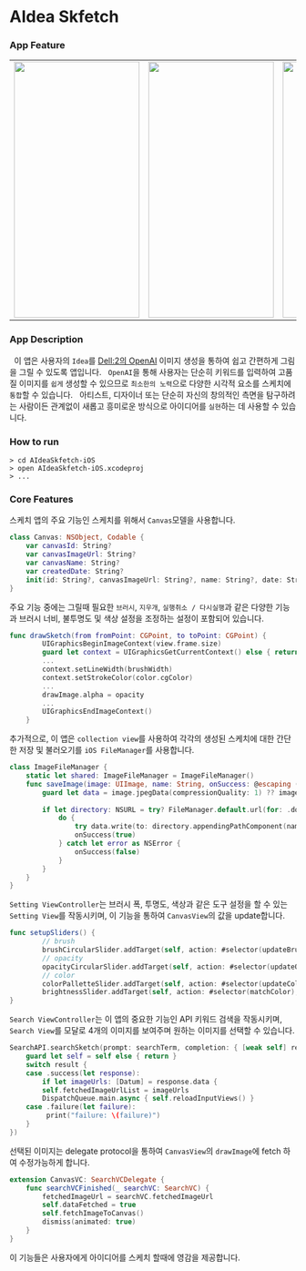 # AIdea Skfetch

### App Feature

<table>
<tr>
<td>
<img src="https://user-images.githubusercontent.com/111719007/219870119-5040b0af-532b-4dd9-a13f-3b5d50226173.gif" width="220" height="450"/>
</td>
<td>
<img src="https://user-images.githubusercontent.com/111719007/219870117-f5b56d0a-8883-4f6b-bf52-adc0f1aaa341.gif" width="220" height="450"/>
</td>
<td>
<img src="https://user-images.githubusercontent.com/111719007/219870897-d8b300eb-e4cb-49e5-8025-5135242246a4.gif" width="220" height="450"/>
</td>
</tr>
</table>


### App Description

&nbsp; 이 앱은 사용자의 `Idea`를 [Dell:2의 OpenAI]("https://platform.openai.com/docs/api-reference/images/create") 이미지 생성을 통하여 쉽고 간편하게 그림을 그릴 수 있도록 앱입니다.
&nbsp; `OpenAI`을 통해 사용자는 단순히 키워드를 입력하여 고품질 이미지를 `쉽게` 생성할 수 있으므로 `최소한의 노력`으로 다양한 시각적 요소를 스케치에 `통합`할 수 있습니다.
&nbsp; 아티스트, 디자이너 또는 단순히 자신의 창의적인 측면을 탐구하려는 사람이든 관계없이 새롭고 흥미로운 방식으로 아이디어를 `실현`하는 데 사용할 수 있습니다.

### How to run

```
> cd AIdeaSkfetch-iOS
> open AIdeaSkfetch-iOS.xcodeproj
> ...
```

### Core Features

스케치 앱의 주요 기능인 스케치를 위해서 `Canvas`모델을 사용합니다.
```Swift
class Canvas: NSObject, Codable {
    var canvasId: String?
    var canvasImageUrl: String?
    var canvasName: String?
    var createdDate: String?
    init(id: String?, canvasImageUrl: String?, name: String?, date: String?) {...}
}
```
주요 기능 중에는 그릴때 필요한 `브러시`, `지우개`, `실행취소 / 다시실행`과 같은 다양한 기능과 브러시 너비, 불투명도 및 색상 설정을 조정하는 설정이 포함되어 있습니다.
```Swift
func drawSketch(from fromPoint: CGPoint, to toPoint: CGPoint) {
        UIGraphicsBeginImageContext(view.frame.size)
        guard let context = UIGraphicsGetCurrentContext() else { return }
        ...
        context.setLineWidth(brushWidth)
        context.setStrokeColor(color.cgColor)
        ...
        drawImage.alpha = opacity
        ...
        UIGraphicsEndImageContext()
    }
```
추가적으로, 이 앱은 `collection view`를 사용하여 각각의 생성된 스케치에 대한 간단한 저장 및 불러오기를 `iOS FileManager`를 사용합니다.
```Swift
class ImageFileManager {
    static let shared: ImageFileManager = ImageFileManager()
    func saveImage(image: UIImage, name: String, onSuccess: @escaping ((Bool) -> Void)) {
        guard let data = image.jpegData(compressionQuality: 1) ?? image.pngData() else { return }
        
        if let directory: NSURL = try? FileManager.default.url(for: .documentDirectory,  in: .userDomainMask,  appropriateFor: nil, create: false) as NSURL {
            do {
                try data.write(to: directory.appendingPathComponent(name)!)
                onSuccess(true)
            } catch let error as NSError {
                onSuccess(false)
            }
        }
    }
}
```
`Setting ViewController`는 브러시 폭, 투명도, 색상과 같은 도구 설정을 할 수 있는 `Setting View`를 작동시키며, 이 기능을 통하여 `CanvasView`의 값을 update합니다.
```Swift
func setupSliders() {
        // brush
        brushCircularSlider.addTarget(self, action: #selector(updateBrush), for: .valueChanged)
        // opacity
        opacityCircularSlider.addTarget(self, action: #selector(updateOpacity), for: .valueChanged)
        // color
        colorPalletteSlider.addTarget(self, action: #selector(updateColors), for: .valueChanged)
        brightnessSlider.addTarget(self, action: #selector(matchColor), for: .valueChanged)
}
```
`Search ViewController`는 이 앱의 중요한 기능인 API 키워드 검색을 작동시키며, `Search View`를 모달로 4개의 이미지를 보여주며 원하는 이미지를 선택할 수 있습니다.
```Swift
SearchAPI.searchSketch(prompt: searchTerm, completion: { [weak self] result in
    guard let self = self else { return }
    switch result {
    case .success(let response):
        if let imageUrls: [Datum] = response.data {
        self.fetchedImageUrlList = imageUrls
        DispatchQueue.main.async { self.reloadInputViews() }
    case .failure(let failure):
         print("failure: \(failure)")
    }
})
```
선택된 이미지는 delegate protocol을 통하여 `CanvasView`의 `drawImage`에 fetch 하여 수정가능하게 합니다.
```Swift
extension CanvasVC: SearchVCDelegate {
    func searchVCFinished(_ searchVC: SearchVC) {
        fetchedImageUrl = searchVC.fetchedImageUrl
        self.dataFetched = true
        self.fetchImageToCanvas()
        dismiss(animated: true)
    }
}
```
이 기능들은 사용자에게 아이디어를 스케치 할때에 영감을 제공합니다.





